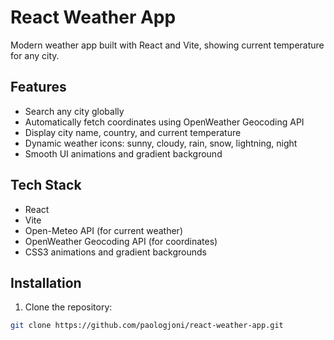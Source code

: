 # React Weather App
Modern weather app built with React and Vite, showing current temperature for any city.

## Features
- Search any city globally
- Automatically fetch coordinates using OpenWeather Geocoding API
- Display city name, country, and current temperature
- Dynamic weather icons: sunny, cloudy, rain, snow, lightning, night
- Smooth UI animations and gradient background

## Tech Stack
- React
- Vite
- Open-Meteo API (for current weather)
- OpenWeather Geocoding API (for coordinates)
- CSS3 animations and gradient backgrounds

## Installation
1. Clone the repository:

```bash
git clone https://github.com/paologjoni/react-weather-app.git
